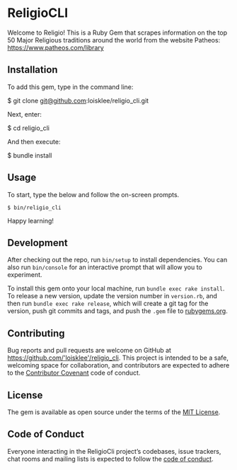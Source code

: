 # ReligioCLI

Welcome to Religio! This is a Ruby Gem that scrapes information on the top 50 Major Religious traditions around the world from the website Patheos: https://www.patheos.com/library

## Installation

To add this gem, type in the command line:

  $ git clone git@github.com:loisklee/religio_cli.git

Next, enter:

  $ cd religio_cli

And then execute:

  $ bundle install

## Usage

To start, type the below and follow the on-screen prompts.

    $ bin/religio_cli

Happy learning!

## Development

After checking out the repo, run `bin/setup` to install dependencies. You can also run `bin/console` for an interactive prompt that will allow you to experiment.

To install this gem onto your local machine, run `bundle exec rake install`. To release a new version, update the version number in `version.rb`, and then run `bundle exec rake release`, which will create a git tag for the version, push git commits and tags, and push the `.gem` file to [rubygems.org](https://rubygems.org).

## Contributing

Bug reports and pull requests are welcome on GitHub at https://github.com/'loisklee'/religio_cli. This project is intended to be a safe, welcoming space for collaboration, and contributors are expected to adhere to the [Contributor Covenant](http://contributor-covenant.org) code of conduct.

## License

The gem is available as open source under the terms of the [MIT License](https://opensource.org/licenses/MIT).

## Code of Conduct

Everyone interacting in the ReligioCli project’s codebases, issue trackers, chat rooms and mailing lists is expected to follow the [code of conduct](https://github.com/'loisklee'/religio_cli/blob/master/CODE_OF_CONDUCT.md).
